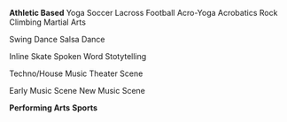 
**Athletic Based**
Yoga 
Soccer
Lacross
Football
Acro-Yoga
Acrobatics
Rock Climbing 
Martial Arts

Swing Dance
Salsa Dance

Inline Skate
Spoken Word
Stotytelling 

Techno/House Music
Theater Scene 

Early Music Scene
New Music Scene



**Performing Arts**
**Sports**

